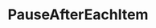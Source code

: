 ---
optionsClassName: PauseAfterEachItemOptions
optionsClassFullName: MigrationTools.Enrichers.PauseAfterEachItemOptions
configurationSamples:
- name: default
  description: 
  code: >-
    {
      "$type": "PauseAfterEachItemOptions",
      "Enabled": true
    }
  sampleFor: MigrationTools.Enrichers.PauseAfterEachItemOptions
description: missng XML code comments
className: PauseAfterEachItem
typeName: ProcessorEnrichers
architecture: v2
options:
- parameterName: Enabled
  type: Boolean
  description: missng XML code comments
  defaultValue: missng XML code comments
- parameterName: RefName
  type: String
  description: missng XML code comments
  defaultValue: missng XML code comments
status: missng XML code comments
processingTarget: missng XML code comments
classFile: /src/MigrationTools/ProcessorEnrichers/PauseAfterEachItem.cs
optionsClassFile: /src/MigrationTools/ProcessorEnrichers/PauseAfterEachItemOptions.cs

redirectFrom: []
layout: reference
toc: true
permalink: /Reference/v2/ProcessorEnrichers/PauseAfterEachItem/
title: PauseAfterEachItem
categories:
- ProcessorEnrichers
- v2
notes: ''
introduction: ''

---